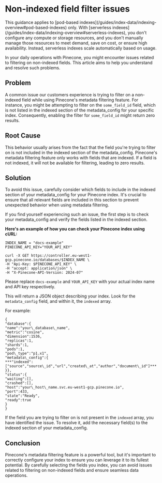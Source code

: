 # Non-indexed field filter issues

<Note>
  This guidance applies to [pod-based indexes](/guides/index-data/indexing-overview#pod-based-indexes) only. With [serverless indexes](/guides/index-data/indexing-overview#serverless-indexes), you don't configure any compute or storage resources, and you don't manually manage those resources to meet demand, save on cost, or ensure high availability. Instead, serverless indexes scale automatically based on usage.
</Note>

In your daily operations with Pinecone, you might encounter issues related to filtering on non-indexed fields. This article aims to help you understand and resolve such problems.

## Problem

A common issue our customers experience is trying to filter on a non-indexed field while using Pinecone's metadata filtering feature. For instance, you might be attempting to filter on the `some_field_id` field, which is not listed in the indexed section of the metadata\_config for your specific index. Consequently, enabling the filter for `some_field_id` might return zero results.

## Root Cause

This behavior usually arises from the fact that the field you're trying to filter on is not included in the indexed section of the metadata\_config. Pinecone's metadata filtering feature only works with fields that are indexed. If a field is not indexed, it will not be available for filtering, leading to zero results.

## Solution

To avoid this issue, carefully consider which fields to include in the indexed section of your metadata\_config for your Pinecone index. It's crucial to ensure that all relevant fields are included in this section to prevent unexpected behavior when using metadata filtering.

If you find yourself experiencing such an issue, the first step is to check your metadata\_config and verify the fields listed in the indexed section.

**Here's an example of how you can check your Pinecone index using cURL:**

```shell
INDEX_NAME = "docs-example"
PINECONE_API_KEY="YOUR_API_KEY"

curl -X GET https://controller.eu-west1-gcp.pinecone.io/databases/$INDEX_NAME \
-H "Api-Key: $PINECONE_API_KEY" \
-H "accept: application/json" \
-H "X-Pinecone-API-Version: 2024-07"
```

Please replace `docs-example` and `YOUR_API_KEY` with your actual index name and API key respectively.

This will return a JSON object describing your index. Look for the `metadata_config` field, and within it, the `indexed` array.

For example:

```
{
"database":{
"name":"your\_database\_name",
"metric":"cosine",
"dimension":1536,
"replicas":1,
"shards":1,
"pods":1,
"pod\_type":"p1.x1",
"metadata\_config":{
***"indexed":["source","source\_id","url","created\_at","author","document\_id"]***
}},
"status":{
"waiting":[],
"crashed":[],
"host":"your\_host\_name.svc.eu-west1-gcp.pinecone.io",
"port":433,
"state":"Ready",
"ready":true
}
}
```

If the field you are trying to filter on is not present in the `indexed` array, you have identified the issue. To resolve it, add the necessary field(s) to the indexed section of your metadata\_config.

## Conclusion

Pinecone's metadata filtering feature is a powerful tool, but it's important to correctly configure your index to ensure you can leverage it to its fullest potential. By carefully selecting the fields you index, you can avoid issues related to filtering on non-indexed fields and ensure seamless data operations.
